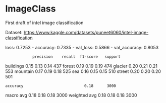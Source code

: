 # ImageClass
First draft of intel image classification

Dataset: https://www.kaggle.com/datasets/puneet6060/intel-image-classification

loss: 0.7253 - accuracy: 0.7335 - val_loss: 0.5866 - val_accuracy: 0.8053

                precision    recall  f1-score   support

   buildings       0.15      0.13      0.14       437
      forest       0.19      0.19      0.19       474
     glacier       0.20      0.21      0.21       553
    mountain       0.17      0.19      0.18       525
         sea       0.16      0.15      0.15       510
      street       0.20      0.20      0.20       501

    accuracy                           0.18      3000
   macro avg       0.18      0.18      0.18      3000
weighted avg       0.18      0.18      0.18      3000

